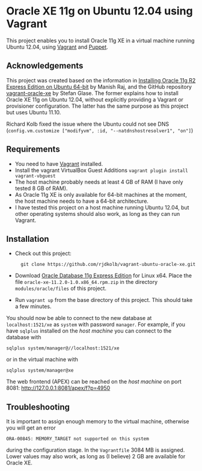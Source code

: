 # Oracle XE 11g on Ubuntu 12.04 using Vagrant
This project enables you to install Oracle 11g XE in a virtual machine running
Ubuntu 12.04, using [Vagrant] and [Puppet].

## Acknowledgements
This project was created based on the information in [Installing Oracle 11g R2 Express Edition on Ubuntu 64-bit] by Manish Raj, and the GitHub repository [vagrant-oracle-xe] by Stefan Glase. The former explains how to install Oracle XE 11g on Ubuntu 12.04, without explicitly providing a Vagrant or provisioner configuration. The latter has the same purpose as this project but uses Ubuntu 11.10.

Richard Kolb fixed the issue where the Ubuntu could not see DNS (`config.vm.customize ["modifyvm", :id, "--natdnshostresolver1", "on"]`)

## Requirements
* You need to have [Vagrant] installed.
* Install the vagrant VirtualBox Guest Additions `vagrant plugin install vagrant-vbguest`
* The host machine probably needs at least 4 GB of RAM (I have only tested 8 GB of RAM).
* As Oracle 11g XE is only available for 64-bit machines at the moment, the host machine needs to have a 64-bit architecture.
* I have tested this project on a host machine running Ubuntu 12.04, but other operating systems should also work, as long as they can run Vagrant.

## Installation
* Check out this project:

        git clone https://github.com/rjdkolb/vagrant-ubuntu-oracle-xe.git

* Download [Oracle Database 11g Express Edition] for Linux x64. Place the file `oracle-xe-11.2.0-1.0.x86_64.rpm.zip` in the directory `modules/oracle/files` of this project.
* Run `vagrant up` from the base directory of this project. This should take a few minutes.

You should now be able to connect to the new database at `localhost:1521/xe` as `system` with password `manager`. For example, if you have `sqlplus` installed on the _host machine_ you can connect to the database with

    sqlplus system/manager@//localhost:1521/xe

or in the virtual machine with

    sqlplus system/manager@xe

The web frontend (APEX) can be reached on the _host machine_ on port 8081: http://127.0.0.1:8081/apex/f?p=4950

## Troubleshooting
It is important to assign enough memory to the virtual machine, otherwise you will get an error

    ORA-00845: MEMORY_TARGET not supported on this system

during the configuration stage. In the `Vagrantfile` 3084 MB is assigned. Lower values may also work, as long as (I believe) 2 GB are available for Oracle XE.

[Vagrant]: http://www.vagrantup.com/
[Puppet]: http://puppetlabs.com/
[Oracle Database 11g Express Edition]: http://www.oracle.com/technetwork/products/express-edition/overview/index.html
[Installing Oracle 11g R2 Express Edition on Ubuntu 64-bit]: http://meandmyubuntulinux.blogspot.co.uk/2012/05/installing-oracle-11g-r2-express.html
[vagrant-oracle-xe]: https://github.com/codescape/vagrant-oracle-xe

